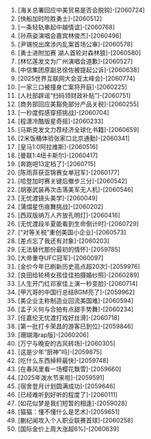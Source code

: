 
1. [海关总署回应中美贸易是否会脱钩]-[2060724]
1. [快船加时险胜勇士]-[2060512]
1. [一条轻轨串起中越情谊]-[2060768]
1. [孙燕姿演唱会嘉宾林俊杰]-[2060496]
1. [尹锡悦出席涉内乱案首场公审]-[2060578]
1. [勇士进附加赛 湖人首轮对森林狼]-[2060580]
1. [林忆莲发文为广州演唱会道歉]-[2060527]
1. [中信集团原副总徐佐被提起公诉]-[2060638]
1. [2025世界互联网大会亚太峰会]-[2060774]
1. [一家三口被撞身亡案将开庭]-[2060225]
1. [人社部辟谣“扫码领财政补贴”]-[2060751]
1. [商务部回应美豁免部分产品关税]-[2060255]
1. [一秒度假感穿搭挑战]-[2060704]
1. [程潇冷酷版星奇摇]-[2060233]
1. [马斯克发文力荐经济全球化书籍]-[2060659]
1. [2米饭桶体验张家口北京通勤]-[2060341]
1. [皇马1:0阿拉维斯]-[2060516]
1. [曼联1:4纽卡斯尔]-[2060417]
1. [奔跑吧13定档了]-[2060715]
1. [陈雨菲获亚锦赛女单冠军]-[2060177]
1. [哈登加时赛关键后撤步三分]-[2060542]
1. [胡塞武装再次击落美军无人机]-[2060546]
1. [无忧渡镜头美学]-[2060049]
1. [蒲熠星伤痕舞挑战]-[2060202]
1. [西双版纳万人齐放孔明灯]-[2060416]
1. [无忧渡段半夏能看到生命倒计时]-[2060729]
1. [“对等关税”重创美国小企业]-[2060573]
1. [差点忘了我还有对象]-[2060203]
1. [无法替代那份最初的情怀]-[2059785]
1. [大帝重夺UFC冠军]-[2060097]
1. [金价今年已刷新历史高点超20次]-[2059976]
1. [良田给轮椅女孩佳佳拍摄婚纱照]-[2060289]
1. [人生开门红邓家佳上演一秒变脸]-[2060714]
1. [甲亢哥的中国行总结BGM亮了]-[2059962]
1. [美企业主称制造业回流美国难]-[2060594]
1. [孟子义何与合拍有点甜手势舞]-[2060234]
1. [任嘉伦无忧渡打戏好丝滑]-[2060718]
1. [第一批打卡荣昌的游客已到位]-[2059846]
1. [珊瑚海rap版]-[2060206]
1. [万宁与晚安的古风转场]-[2060305]
1. [这是少年“厨神”吗]-[2059875]
1. [吃什么东西掉秤最快]-[2059748]
1. [在春风里看一场樱花飘雪]-[2059660]
1. [2025年泼水节来啦]-[2059591]
1. [宿舍登月计划圆满成功]-[2059646]
1. [已经难听到好听的程度了]-[2060111]
1. [如花似梦是我们短暂的相逢]-[2059028]
1. [猫猫：懂不懂什么是艺术]-[2059651]
1. [蒯纪闻攻入个人职业联赛首球]-[2060258]
1. [国际金价上周大涨超6%]-[2060639]